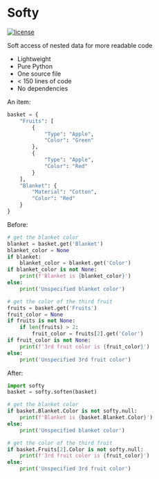 # Softy

[![license](https://img.shields.io/github/license/jackmuskopf/softy.svg)](https://github.com/jackmuskopf/softy/blob/main/LICENSE)

Soft access of nested data for more readable code
- Lightweight
- Pure Python
- One source file
- < 150 lines of code
- No dependencies


An item:
```python
basket = {
    "Fruits": [
        {
            "Type": "Apple",
            "Color": "Green"
        },
        {
            "Type": "Apple",
            "Color": "Red"
        }
    ],
    "Blanket": {
        "Material": "Cotton",
        "Color": "Red"
    }
}
```

Before:
```python
# get the blanket color
blanket = basket.get('Blanket')
blanket_color = None
if blanket:
    blanket_color = blanket.get('Color')
if blanket_color is not None:
    print(f'Blanket is {blanket_color}')
else:
    print('Unspecified blanket color')

# get the color of the third fruit
fruits = basket.get('Fruits')
fruit_color = None
if fruits is not None:
    if len(fruits) > 2:
        fruit_color = fruits[2].get('Color')
if fruit_color is not None:
    print(f'3rd fruit color is {fruit_color}')
else:
    print('Unspecified 3rd fruit color')
```


After:
```python
import softy
basket = softy.soften(basket)

# get the blanket color
if basket.Blanket.Color is not softy.null:
    print(f'Blanket is {basket.Blanket.Color}')
else:
    print('Unspecified blanket color')

# get the color of the third fruit
if basket.Fruits[2].Color is not softy.null:
    print(f'3rd fruit color is {fruit_color}')
else:
    print('Unspecified 3rd fruit color')


```